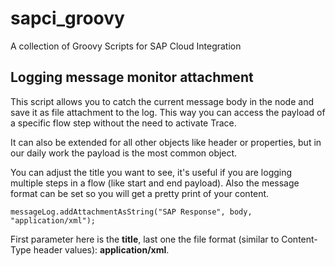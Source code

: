 # sapci_groovy
A collection of Groovy Scripts for SAP Cloud Integration

## Logging message monitor attachment
This script allows you to catch the current message body in the node and save it as file attachment to the log.
This way you can access the payload of a specific flow step without the need to activate Trace.

It can also be extended for all other objects like header or properties, but in our daily work the payload is the most common object.

You can adjust the title you want to see, it's useful if you are logging multiple steps in a flow (like start and end payload).
Also the message format can be set so you will get a pretty print of your content.

`messageLog.addAttachmentAsString("SAP Response", body, "application/xml");`

First parameter here is the **title**, last one the file format (similar to Content-Type header values): **application/xml**.